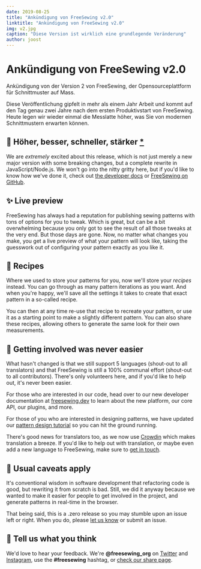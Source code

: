 ```yaml
---
date: 2019-08-25
title: "Ankündigung von FreeSewing v2.0"
linktitle: "Ankündigung von FreeSewing v2.0"
img: v2.jpg
caption: "Diese Version ist wirklich eine grundlegende Veränderung"
author: joost
---
```


# Ankündigung von FreeSewing v2.0

Ankündigung von der Version 2 von FreeSewing, der Opensourceplattform für Schnittmuster auf Mass.

Diese Veröffentlichung gipfelt in mehr als einem Jahr Arbeit und kommt auf den Tag genau zwei Jahre nach dem ersten Produktivstart von FreeSewing. Heute legen wir wieder einmal die Messlatte höher, was Sie von modernen Schnittmustern erwarten können.

## 🦄 Höher, besser, schneller, stärker [\*](https://www.youtube.com/watch?v=GDpmVUEjagg)


We are *extremely* excited about this release, which is not just merely a new major version with some breaking changes, but a complete rewrite in JavaScript/Node.js.  We won't go into the nitty gritty here, but if you'd like to know how we've done it, check out [the developer docs](https://freesewing.dev) or [FreeSewing on GitHub](https://github.com/freesewing).


## ✨ Live preview

FreeSewing has always had a reputation for publishing sewing patterns with tons of options for you to tweak. Which is great, but can be a bit overwhelming because you only got to see the result of all those tweaks at the very end. But those days are gone. Now, no matter what changes you make, you get a live preview of what your pattern will look like, taking the guesswork out of configuring your pattern exactly as you like it.

## 🧂  Recipes

Where we used to store your patterns for you, now we'll store your *recipes* instead. You can go through as many pattern iterations as you want. And when you're happy, we'll save all the settings it takes to create that exact pattern in a so-called recipe.

You can then at any time re-use that recipe to recreate your pattern, or use it as a starting point to make a slightly different pattern. You can also share these recipes, allowing others to generate the same look for their own measurements.

## 🤝 Getting involved was never easier

What hasn't changed is that we still support 5 languages (shout-out to all translators) and that FreeSewing is still a 100% communal effort (shout-out to all contributors). There's only volunteers here, and if you'd like to help out, it's never been easier.

For those who are interested in our code, head over to our new developer documentation at [freesewing.dev](https://freesewing.dev) to learn about the new platform, our core API, our plugins, and more.

For those of you who are interested in designing patterns, we have updated our [pattern design tutorial](https://freesewing.dev/tutorial) so you can hit the ground running.

There's good news for translators too, as we now use [Crowdin](https://crowdin.com/) which makes translation a breeze. If you'd like to help out with translation, or maybe even add a new language to FreeSewing, make sure to [get in touch](https://gitter.im/freesewing/chat).

## 💩 Usual caveats apply

It's conventional wisdom in software development that refactoring code is good, but rewriting it from scratch is bad. Still, we did it anyway because we wanted to make it easier for people to get involved in the project, and generate patterns in real-time in the browser.

That being said, this is a .zero release so you may stumble upon an issue left or right. When you do, please [let us know](https://gitter.im/freesewing/chat) or submit an issue.

## 🤞 Tell us what you think

We'd love to hear your feedback. We're **@freesewing\_org** on [Twitter](https://twitter.com/freesewing_org) and [Instagram](https://instagram.com/freesewing_org), use the **#freesewing** hashtag, or [check our share page](/share).
